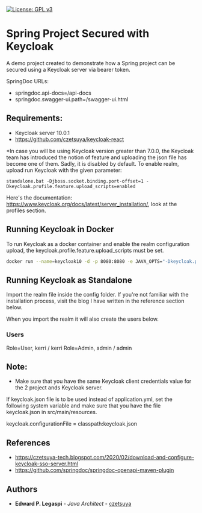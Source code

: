 [![License: GPL v3](https://img.shields.io/badge/License-GPLv3-blue.svg)](https://www.gnu.org/licenses/gpl-3.0)

# Spring Project Secured with Keycloak

A demo project created to demonstrate how a Spring project can be secured using a Keycloak server via bearer token.

SpringDoc URLs:

 - springdoc.api-docs=/api-docs
 - springdoc.swagger-ui.path=/swagger-ui.html

## Requirements:

- Keycloak server 10.0.1
- https://github.com/czetsuya/keycloak-react

*In case you will be using Keycloak version greater than 7.0.0, the Keycloak team has introduced the notion of feature and uploading the json file has become one of them. Sadly, it is disabled by default. To enable realm, upload run Keycloak with the given parameter:

```
standalone.bat -Djboss.socket.binding.port-offset=1 -Dkeycloak.profile.feature.upload_scripts=enabled
```

Here's the documentation: https://www.keycloak.org/docs/latest/server_installation/, look at the profiles section.

## Running Keycloak in Docker

To run Keycloak as a docker container and enable the realm configuration upload, the keycloak.profile.feature.upload_scripts must be set.

```sh
docker run --name=keycloak10 -d -p 8080:8080 -e JAVA_OPTS="-Dkeycloak.profile.feature.scripts=enabled -Dkeycloak.profile.feature.upload_scripts=enabled" -e KEYCLOAK_USER=admin -e KEYCLOAK_PASSWORD=kerri jboss/keycloak
```

## Running Keycloak as Standalone

Import the realm file inside the config folder. If you're not familiar with the installation process, visit the blog I have written in the reference section below.

When you import the realm it will also create the users below.

### Users

Role=User, kerri / kerri
Role=Admin, admin / admin


## Note:

- Make sure that you have the same Keycloak client credentials value for the 2 project ands Keycloak server.

If keycloak.json file is to be used instead of application.yml, set the following system variable and make sure that you have the file keycloak.json in src/main/resources.

keycloak.configurationFile = classpath:keycloak.json

## References

 - https://czetsuya-tech.blogspot.com/2020/02/download-and-configure-keycloak-sso-server.html
 - https://github.com/springdoc/springdoc-openapi-maven-plugin

## Authors

 * **Edward P. Legaspi** - *Java Architect* - [czetsuya](https://github.com/czetsuya)
